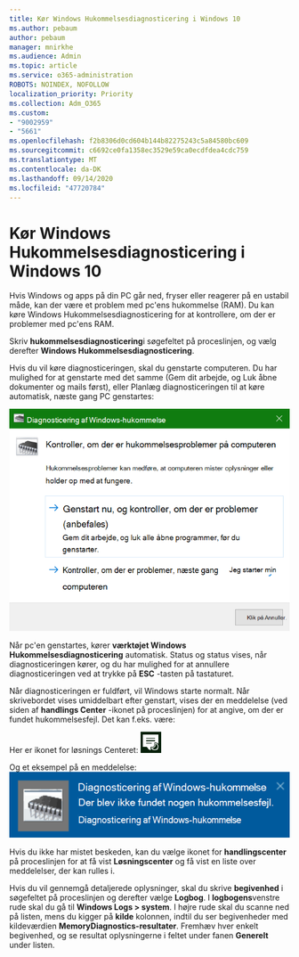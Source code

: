 ```yaml
---
title: Kør Windows Hukommelsesdiagnosticering i Windows 10
ms.author: pebaum
author: pebaum
manager: mnirkhe
ms.audience: Admin
ms.topic: article
ms.service: o365-administration
ROBOTS: NOINDEX, NOFOLLOW
localization_priority: Priority
ms.collection: Adm_O365
ms.custom:
- "9002959"
- "5661"
ms.openlocfilehash: f2b8306d0cd604b144b82275243c5a84580bc609
ms.sourcegitcommit: c6692ce0fa1358ec3529e59ca0ecdfdea4cdc759
ms.translationtype: MT
ms.contentlocale: da-DK
ms.lasthandoff: 09/14/2020
ms.locfileid: "47720784"
---
```

# <a name="run-windows-memory-diagnostics-in-windows-10"></a>Kør Windows Hukommelsesdiagnosticering i Windows 10

Hvis Windows og apps på din PC går ned, fryser eller reagerer på en ustabil måde, kan der være et problem med pc'ens hukommelse (RAM). Du kan køre Windows Hukommelsesdiagnosticering for at kontrollere, om der er problemer med pc'ens RAM.

Skriv **hukommelsesdiagnosticering**i søgefeltet på proceslinjen, og vælg derefter **Windows Hukommelsesdiagnosticering**. 

Hvis du vil køre diagnosticeringen, skal du genstarte computeren. Du har mulighed for at genstarte med det samme (Gem dit arbejde, og Luk åbne dokumenter og mails først), eller Planlæg diagnosticeringen til at køre automatisk, næste gang PC genstartes:

![Windows Hukommelsesdiagnosticering](media/windows-memory-diagnostic.png)

Når pc'en genstartes, kører **værktøjet Windows Hukommelsesdiagnosticering** automatisk. Status og status vises, når diagnosticeringen kører, og du har mulighed for at annullere diagnosticeringen ved at trykke på **ESC** -tasten på tastaturet.

Når diagnosticeringen er fuldført, vil Windows starte normalt.
Når skrivebordet vises umiddelbart efter genstart, vises der en meddelelse (ved siden af **handlings Center** -ikonet på proceslinjen) for at angive, om der er fundet hukommelsesfejl. Det kan f.eks. være:

Her er ikonet for løsnings Centeret: ![Handlingscenter-ikon](media/action-center-icon.png) 

Og et eksempel på en meddelelse: ![Ingen hukommelsesfejl](media/no-memory-errors.png)

Hvis du ikke har mistet beskeden, kan du vælge ikonet for **handlingscenter** på proceslinjen for at få vist **Løsningscenter** og få vist en liste over meddelelser, der kan rulles i.

Hvis du vil gennemgå detaljerede oplysninger, skal du skrive **begivenhed** i søgefeltet på proceslinjen og derefter vælge **Logbog**. I **logbogens**venstre rude skal du gå til **Windows Logs > system**. I højre rude skal du scanne ned på listen, mens du kigger på **kilde** kolonnen, indtil du ser begivenheder med kildeværdien **MemoryDiagnostics-resultater**. Fremhæv hver enkelt begivenhed, og se resultat oplysningerne i feltet under fanen **Generelt** under listen.

